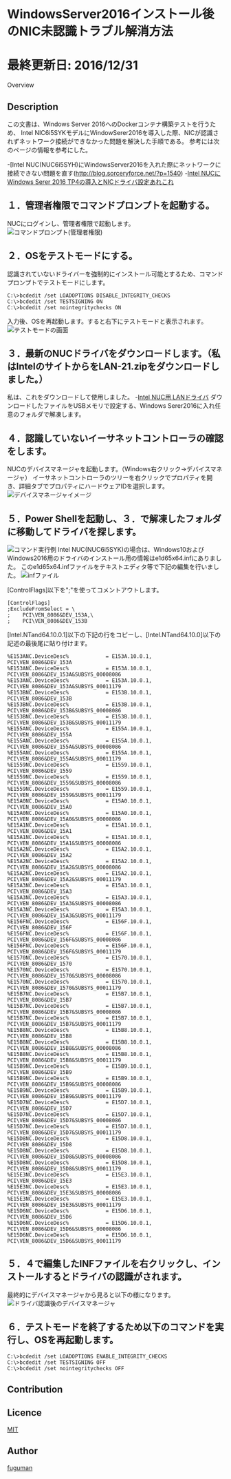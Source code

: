 ﻿# WindowsServer2016インストール後のNIC未認識トラブル解消方法

最終更新日: 2016/12/31
====

Overview

## Description
この文書は、Windows Server 2016へのDockerコンテナ構築テストを行うため、
Intel NIC6i5SYKモデルにWindowSerer2016を導入した際、NICが認識されずネットワーク接続ができなかった問題を解決した手順である。
参考には次のページの情報を参考にした。

-[Intel NUC(NUC6i5SYH)にWindowsServer2016を入れた際にネットワークに接続できない問題を直す(http://blog.sorceryforce.net/?p=1540)
-[Intel NUCにWindows Serer 2016 TP4の導入とNICドライバ設定あれこれ](https://blogs.msdn.microsoft.com/miyamam/2016/02/12/intel-nuc-%E3%81%ABwindows-server-2016-tp4-%E3%81%AE%E5%B0%8E%E5%85%A5%E3%81%A8nic%E3%83%89%E3%83%A9%E3%82%A4%E3%83%90%E3%81%AE%E8%A8%AD%E5%AE%9A%E3%81%82%E3%82%8C%E3%81%93%E3%82%8C/)


## １．管理者権限でコマンドプロンプトを起動する。
NUCにログインし、管理者権限で起動します。
![コマンドプロンプト(管理者権限)](./kanri_cmd.png)

## ２．OSをテストモードにする。
認識されていないドライバーを強制的にインストール可能とするため、コマンドプロンプトでテストモードにします。
````
C:\>bcdedit /set LOADOPTIONS DISABLE_INTEGRITY_CHECKS
C:\>bcdedit /set TESTSIGNING ON
C:\>bcdedit /set nointegritychecks ON
````
入力後、OSを再起動します。すると右下にテストモードと表示されます。
![テストモードの画面](./testmode.png)

## ３．最新のNUCドライバをダウンロードします。（私はIntelのサイトからをLAN-21.zipをダウンロードしました。）
私は、これをダウンロードして使用しました。
-[Intel NUC用 LANドライバ](https://downloadcenter.intel.com/ja/downloads/eula/26481/-NUC7i-x-bn-?httpDown=https%3A%2F%2Fdownloadmirror.intel.com%2F26481%2Feng%2FLAN-21.1.zip)
ダウンロードしたファイルをUSBメモリで設定する、Windows Serer2016に入れ任意のフォルダで解凍します。

## ４．認識していないイーサネットコントローラの確認をします。
NUCのデバイスマネージャを起動します。（Windows右クリック→デバイスマネージャ）
イーサネットコントローラのツリーを右クリックでプロパティを開き、詳細タブでプロパティにハードウェアIDを選択します。
![デバイスマネージャイメージ](./devicemanager1.png)

## ５．Power Shellを起動し、３．で解凍したフォルダに移動してドライバを探します。
![コマンド実行例](./powershell.png)
Intel NUC(NUC6i5SYK)の場合は、Windows10およびWindows2016用のドライバのインストール用の情報はe1d65x64.infにありました。
このe1d65x64.infファイルをテキストエディタ等で下記の編集を行いました。
![infファイル](./inffile.png)

[ControlFlags]以下を";"を使ってコメントアウトします。
````
[ControlFlags]
;ExcludeFromSelect = \ 
;    PCI\VEN_8086&DEV_153A,\ 
;    PCI\VEN_8086&DEV_153B
````
[Intel.NTand64.10.0.1]以下の下記の行をコピーし、[Intel.NTand64.10.0]以下の記述の最後尾に貼り付けます。
````
%E153ANC.DeviceDesc%            = E153A.10.0.1,       PCI\VEN_8086&DEV_153A
%E153ANC.DeviceDesc%            = E153A.10.0.1,       PCI\VEN_8086&DEV_153A&SUBSYS_00008086
%E153ANC.DeviceDesc%            = E153A.10.0.1,       PCI\VEN_8086&DEV_153A&SUBSYS_00011179
%E153BNC.DeviceDesc%            = E153B.10.0.1,       PCI\VEN_8086&DEV_153B
%E153BNC.DeviceDesc%            = E153B.10.0.1,       PCI\VEN_8086&DEV_153B&SUBSYS_00008086
%E153BNC.DeviceDesc%            = E153B.10.0.1,       PCI\VEN_8086&DEV_153B&SUBSYS_00011179
%E155ANC.DeviceDesc%            = E155A.10.0.1,       PCI\VEN_8086&DEV_155A
%E155ANC.DeviceDesc%            = E155A.10.0.1,       PCI\VEN_8086&DEV_155A&SUBSYS_00008086
%E155ANC.DeviceDesc%            = E155A.10.0.1,       PCI\VEN_8086&DEV_155A&SUBSYS_00011179
%E1559NC.DeviceDesc%            = E1559.10.0.1,       PCI\VEN_8086&DEV_1559
%E1559NC.DeviceDesc%            = E1559.10.0.1,       PCI\VEN_8086&DEV_1559&SUBSYS_00008086
%E1559NC.DeviceDesc%            = E1559.10.0.1,       PCI\VEN_8086&DEV_1559&SUBSYS_00011179
%E15A0NC.DeviceDesc%            = E15A0.10.0.1,       PCI\VEN_8086&DEV_15A0
%E15A0NC.DeviceDesc%            = E15A0.10.0.1,       PCI\VEN_8086&DEV_15A0&SUBSYS_00008086
%E15A1NC.DeviceDesc%            = E15A1.10.0.1,       PCI\VEN_8086&DEV_15A1
%E15A1NC.DeviceDesc%            = E15A1.10.0.1,       PCI\VEN_8086&DEV_15A1&SUBSYS_00008086
%E15A2NC.DeviceDesc%            = E15A2.10.0.1,       PCI\VEN_8086&DEV_15A2
%E15A2NC.DeviceDesc%            = E15A2.10.0.1,       PCI\VEN_8086&DEV_15A2&SUBSYS_00008086
%E15A2NC.DeviceDesc%            = E15A2.10.0.1,       PCI\VEN_8086&DEV_15A2&SUBSYS_00011179
%E15A3NC.DeviceDesc%            = E15A3.10.0.1,       PCI\VEN_8086&DEV_15A3
%E15A3NC.DeviceDesc%            = E15A3.10.0.1,       PCI\VEN_8086&DEV_15A3&SUBSYS_00008086
%E15A3NC.DeviceDesc%            = E15A3.10.0.1,       PCI\VEN_8086&DEV_15A3&SUBSYS_00011179
%E156FNC.DeviceDesc%            = E156F.10.0.1,       PCI\VEN_8086&DEV_156F
%E156FNC.DeviceDesc%            = E156F.10.0.1,       PCI\VEN_8086&DEV_156F&SUBSYS_00008086
%E156FNC.DeviceDesc%            = E156F.10.0.1,       PCI\VEN_8086&DEV_156F&SUBSYS_00011179
%E1570NC.DeviceDesc%            = E1570.10.0.1,       PCI\VEN_8086&DEV_1570
%E1570NC.DeviceDesc%            = E1570.10.0.1,       PCI\VEN_8086&DEV_1570&SUBSYS_00008086
%E1570NC.DeviceDesc%            = E1570.10.0.1,       PCI\VEN_8086&DEV_1570&SUBSYS_00011179
%E15B7NC.DeviceDesc%            = E15B7.10.0.1,       PCI\VEN_8086&DEV_15B7
%E15B7NC.DeviceDesc%            = E15B7.10.0.1,       PCI\VEN_8086&DEV_15B7&SUBSYS_00008086
%E15B7NC.DeviceDesc%            = E15B7.10.0.1,       PCI\VEN_8086&DEV_15B7&SUBSYS_00011179
%E15B8NC.DeviceDesc%            = E15B8.10.0.1,       PCI\VEN_8086&DEV_15B8
%E15B8NC.DeviceDesc%            = E15B8.10.0.1,       PCI\VEN_8086&DEV_15B8&SUBSYS_00008086
%E15B8NC.DeviceDesc%            = E15B8.10.0.1,       PCI\VEN_8086&DEV_15B8&SUBSYS_00011179
%E15B9NC.DeviceDesc%            = E15B9.10.0.1,       PCI\VEN_8086&DEV_15B9
%E15B9NC.DeviceDesc%            = E15B9.10.0.1,       PCI\VEN_8086&DEV_15B9&SUBSYS_00008086
%E15B9NC.DeviceDesc%            = E15B9.10.0.1,       PCI\VEN_8086&DEV_15B9&SUBSYS_00011179
%E15D7NC.DeviceDesc%            = E15D7.10.0.1,       PCI\VEN_8086&DEV_15D7
%E15D7NC.DeviceDesc%            = E15D7.10.0.1,       PCI\VEN_8086&DEV_15D7&SUBSYS_00008086
%E15D7NC.DeviceDesc%            = E15D7.10.0.1,       PCI\VEN_8086&DEV_15D7&SUBSYS_00011179
%E15D8NC.DeviceDesc%            = E15D8.10.0.1,       PCI\VEN_8086&DEV_15D8
%E15D8NC.DeviceDesc%            = E15D8.10.0.1,       PCI\VEN_8086&DEV_15D8&SUBSYS_00008086
%E15D8NC.DeviceDesc%            = E15D8.10.0.1,       PCI\VEN_8086&DEV_15D8&SUBSYS_00011179
%E15E3NC.DeviceDesc%            = E15E3.10.0.1,       PCI\VEN_8086&DEV_15E3
%E15E3NC.DeviceDesc%            = E15E3.10.0.1,       PCI\VEN_8086&DEV_15E3&SUBSYS_00008086
%E15E3NC.DeviceDesc%            = E15E3.10.0.1,       PCI\VEN_8086&DEV_15E3&SUBSYS_00011179
%E15D6NC.DeviceDesc%            = E15D6.10.0.1,       PCI\VEN_8086&DEV_15D6
%E15D6NC.DeviceDesc%            = E15D6.10.0.1,       PCI\VEN_8086&DEV_15D6&SUBSYS_00008086
%E15D6NC.DeviceDesc%            = E15D6.10.0.1,       PCI\VEN_8086&DEV_15D6&SUBSYS_00011179

````

## ５．４で編集したINFファイルを右クリックし、インストールするとドライバの認識がされます。
最終的にデバイスマネージャから見ると以下の様になります。
![ドライバ認識後のデバイスマネージャ](./devicemanager.png)

## ６．テストモードを終了するため以下のコマンドを実行し、OSを再起動します。
````
C:\>bcdedit /set LOADOPTIONS ENABLE_INTEGRITY_CHECKS
C:\>bcdedit /set TESTSIGNING OFF
C:\>bcdedit /set nointegritychecks OFF
````

## Contribution

## Licence

[MIT](https://github.com/tcnksm/tool/blob/master/LICENCE)

## Author

[fuguman](https://github.com/fuguman)
